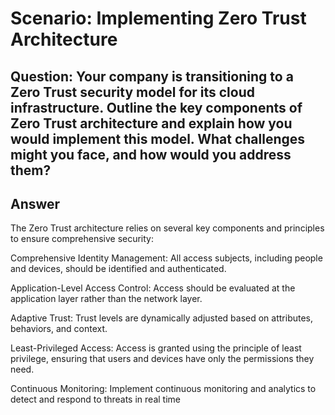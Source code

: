 # Scenario: Implementing Zero Trust Architecture 

## Question: Your company is transitioning to a Zero Trust security model for its cloud infrastructure. Outline the key components of Zero Trust architecture and explain how you would implement this model. What challenges might you face, and how would you address them? 

## Answer
The Zero Trust architecture relies on several key components and principles to ensure comprehensive security:

Comprehensive Identity Management: All access subjects, including people and devices, should be identified and authenticated.

Application-Level Access Control: Access should be evaluated at the application layer rather than the network layer.

Adaptive Trust: Trust levels are dynamically adjusted based on attributes, behaviors, and context.

Least-Privileged Access: Access is granted using the principle of least privilege, ensuring that users and devices have only the permissions they need.

Continuous Monitoring: Implement continuous monitoring and analytics to detect and respond to threats in real time
